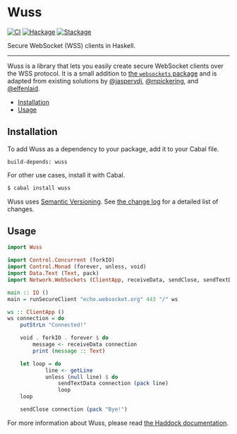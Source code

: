 # Wuss

[![CI](https://github.com/tfausak/wuss/workflows/CI/badge.svg)](https://github.com/tfausak/wuss/actions/new)
[![Hackage](https://img.shields.io/hackage/v/wuss)](https://hackage.haskell.org/package/wuss)
[![Stackage](https://www.stackage.org/package/wuss/badge/nightly?label=stackage)](https://www.stackage.org/package/wuss)

Secure WebSocket (WSS) clients in Haskell.

---

Wuss is a library that lets you easily create secure WebSocket clients over the
WSS protocol. It is a small addition to [the `websockets` package][] and is
adapted from existing solutions by [@jaspervdj][], [@mpickering][], and
[@elfenlaid][].

-   [Installation](#installation)
-   [Usage](#usage)

## Installation

To add Wuss as a dependency to your package, add it to your Cabal file.

```
build-depends: wuss
```

For other use cases, install it with Cabal.

``` sh
$ cabal install wuss
```

Wuss uses [Semantic Versioning][]. See [the change log][] for a detailed list
of changes.

## Usage

``` hs
import Wuss

import Control.Concurrent (forkIO)
import Control.Monad (forever, unless, void)
import Data.Text (Text, pack)
import Network.WebSockets (ClientApp, receiveData, sendClose, sendTextData)

main :: IO ()
main = runSecureClient "echo.websocket.org" 443 "/" ws

ws :: ClientApp ()
ws connection = do
    putStrLn "Connected!"

    void . forkIO . forever $ do
        message <- receiveData connection
        print (message :: Text)

    let loop = do
            line <- getLine
            unless (null line) $ do
                sendTextData connection (pack line)
                loop
    loop

    sendClose connection (pack "Bye!")
```

For more information about Wuss, please read [the Haddock documentation][].

[the `websockets` package]: https://hackage.haskell.org/package/websockets
[@jaspervdj]: https://gist.github.com/jaspervdj/7198388
[@mpickering]: https://gist.github.com/mpickering/f1b7ba3190a4bb5884f3
[@elfenlaid]: https://gist.github.com/elfenlaid/7b5c28065e67e4cf0767
[semantic versioning]: http://semver.org/spec/v2.0.0.html
[the change log]: CHANGELOG.md
[the haddock documentation]: https://hackage.haskell.org/package/wuss
